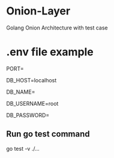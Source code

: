 # Onion-Layer
Golang Onion Architecture with test case

# .env file example 

PORT=

DB_HOST=localhost

DB_NAME=

DB_USERNAME=root

DB_PASSWORD=

## Run go test command
go test -v ./...
